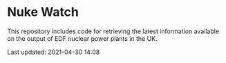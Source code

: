 # Nuke Watch

This repository includes code for retrieving the latest information available on the output of EDF nuclear power plants in the UK.

Last updated: 2021-04-30 14:08